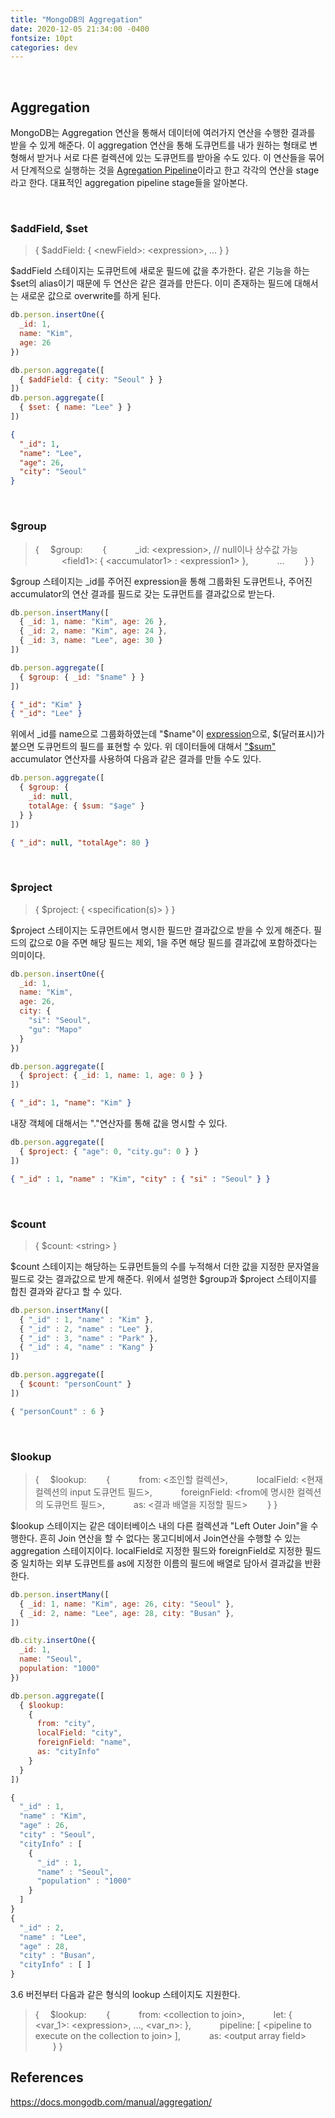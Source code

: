 ```yaml
---
title: "MongoDB의 Aggregation"
date: 2020-12-05 21:34:00 -0400
fontsize: 10pt
categories: dev
---
```


<br>

## Aggregation

MongoDB는 Aggregation 연산을 통해서 데이터에 여러가지 연산을 수행한 결과를 받을 수 있게 해준다. 이 aggregation 연산을 통해  도큐먼트를 내가 원하는 형태로 변형해서 받거나 서로 다른 컬렉션에 있는 도큐먼트를 받아올 수도 있다. 이 연산들을 묶어서 단계적으로 실행하는 것을 [Agregation Pipeline](https://docs.mongodb.com/manual/core/aggregation-pipeline/)이라고 한고 각각의 연산을 stage라고 한다. 대표적인 aggregation pipeline stage들을 알아본다.

<br>

### \$addField, \$set

> { $addField: { \<newField>: \<expression>, ... } }

\$addField 스테이지는 도큐먼트에 새로운 필드에 값을 추가한다. 같은 기능을 하는 \$set의 alias이기 때문에 두 연산은 같은 결과를 만든다. 이미 존재하는 필드에 대해서는 새로운 값으로 overwrite를 하게 된다.  

~~~javascript
db.person.insertOne({
  _id: 1,
  name: "Kim",
  age: 26
})

db.person.aggregate([
  { $addField: { city: "Seoul" } }
])
db.person.aggregate([
  { $set: { name: "Lee" } }
])
~~~

~~~json
{
  "_id": 1,
  "name": "Lee",
  "age": 26,
  "city": "Seoul"
}
~~~

<br>

### \$group

> {
> &emsp;$group:
> &emsp;&emsp;{
> &emsp;&emsp;&emsp;_id: \<expression>, // null이나 상수값 가능
> &emsp;&emsp;&emsp;\<field1>: { \<accumulator1> : \<expression1> },
> &emsp;&emsp;&emsp;...
> &emsp;&emsp;}
> }

\$group 스테이지는 _id를 주어진 expression을 통해 그룹화된 도큐먼트나, 주어진 accumulator의 연산 결과를 필드로 갖는 도큐먼트를 결과값으로 받는다.

~~~javascript
db.person.insertMany([
  { _id: 1, name: "Kim", age: 26 },
  { _id: 2, name: "Kim", age: 24 },
  { _id: 3, name: "Lee", age: 30 }
])

db.person.aggregate([
  { $group: { _id: "$name" } }
])
~~~

~~~json
{ "_id": "Kim" }
{ "_id": "Lee" }
~~~

위에서 _id를 name으로 그룹화하였는데 "\$name"이 [expression](https://docs.mongodb.com/manual/meta/aggregation-quick-reference/#expressions)으로, \$(달러표시)가 붙으면 도큐먼트의 필드를 표현할 수 있다. 위 데이터들에 대해서 ["\$sum"](https://docs.mongodb.com/manual/reference/operator/aggregation/sum/#grp._S_sum) accumulator 연산자를 사용하여 다음과 같은 결과를 만들 수도 있다.

~~~javascript
db.person.aggregate([
  { $group: { 
    _id: null,
    totalAge: { $sum: "$age" }
  } }
])
~~~

~~~json
{ "_id": null, "totalAge": 80 }
~~~

<br>

### \$project

> { $project: { <specification(s)> } }

\$project 스테이지는 도큐먼트에서 명시한 필드만 결과값으로 받을 수 있게 해준다. 필드의 값으로 0을 주면 해당 필드는 제외, 1을 주면 해당 필드를 결과값에 포함하겠다는 의미이다.

~~~javascript
db.person.insertOne({
  _id: 1,
  name: "Kim",
  age: 26,
  city: {
    "si": "Seoul",
    "gu": "Mapo"
  }
})

db.person.aggregate([
  { $project: { _id: 1, name: 1, age: 0 } }
])
~~~

~~~json
{ "_id": 1, "name": "Kim" }
~~~

내장 객체에 대해서는 "."연산자를 통해 값을 명시할 수 있다.

~~~javascript
db.person.aggregate([
  { $project: { "age": 0, "city.gu": 0 } }
])
~~~

~~~json
{ "_id" : 1, "name" : "Kim", "city" : { "si" : "Seoul" } }
~~~

<br>

### \$count

> { $count: \<string> }

\$count 스테이지는 해당하는 도큐먼트들의 수를 누적해서 더한 값을 지정한 문자열을 필드로 갖는 결과값으로 받게 해준다. 위에서 설명한 \$group과 \$project 스테이지를 합친 결과와 같다고 할 수 있다.

~~~javascript
db.person.insertMany([
  { "_id" : 1, "name" : "Kim" },
  { "_id" : 2, "name" : "Lee" },
  { "_id" : 3, "name" : "Park" },
  { "_id" : 4, "name" : "Kang" }
])

db.person.aggregate([
  { $count: "personCount" }
])
~~~
~~~javascript
{ "personCount" : 6 }
~~~

<br>

### \$lookup

> {
> &emsp;$lookup:
> &emsp;&emsp;{
> &emsp;&emsp;&emsp;from: \<조인할 컬렉션>,
> &emsp;&emsp;&emsp;localField: \<현재 컬렉션의 input 도큐먼트 필드>,
> &emsp;&emsp;&emsp;foreignField: \<from에 명시한 컬렉션의 도큐먼트 필드>,
> &emsp;&emsp;&emsp;as: \<결과 배열을 지정할 필드>
> &emsp;&emsp;}
> }

\$lookup 스테이지는 같은 데이터베이스 내의 다른 컬렉션과 "Left Outer Join"을 수행한다. 흔히 Join 연산을 할 수 없다는 몽고디비에서 Join연산을 수행할 수 있는 aggregation 스테이지이다. localField로 지정한 필드와 foreignField로 지정한 필드 중 일치하는 외부 도큐먼트를 as에 지정한 이름의 필드에 배열로 담아서 결과값을 반환한다.

~~~javascript
db.person.insertMany([
  { _id: 1, name: "Kim", age: 26, city: "Seoul" },
  { _id: 2, name: "Lee", age: 28, city: "Busan" },
])

db.city.insertOne({
  _id: 1,
  name: "Seoul",
  population: "1000"
})

db.person.aggregate([
  { $lookup:
    {
      from: "city",
      localField: "city",
      foreignField: "name",
      as: "cityInfo"
    }
  }
])
~~~
~~~javascript
{
  "_id" : 1,
  "name" : "Kim",
  "age" : 26,
  "city" : "Seoul",
  "cityInfo" : [
    {
      "_id" : 1,
      "name" : "Seoul",
      "population" : "1000"
    }
  ]
}
{
  "_id" : 2,
  "name" : "Lee",
  "age" : 28,
  "city" : "Busan",
  "cityInfo" : [ ]
}
~~~

3.6 버전부터 다음과 같은 형식의 lookup 스테이지도 지원한다.

> {
> &emsp;$lookup:
> &emsp;&emsp;{
> &emsp;&emsp;&emsp;from: \<collection to join>,
> &emsp;&emsp;&emsp;let: { \<var_1>: \<expression>, …, \<var_n>: <expression> },
> &emsp;&emsp;&emsp;pipeline: [ \<pipeline to execute on the collection to join> ],
> &emsp;&emsp;&emsp;as: \<output array field>
> &emsp;&emsp;}
> }


## References

<https://docs.mongodb.com/manual/aggregation/>


